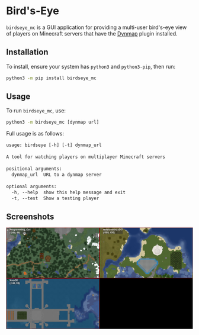 # Bird's-Eye

`birdseye_mc` is a GUI application for providing a multi-user bird's-eye view of players on Minecraft servers that have the [Dynmap](https://github.com/webbukkit/dynmap) plugin installed.

## Installation

To install, ensure your system has `python3` and `python3-pip`, then run:

```sh
python3 -m pip install birdseye_mc
```

## Usage

To run `birdseye_mc`, use:

```sh
python3 -m birdseye_mc [dynmap url]
```

Full usage is as follows:

```text
usage: birdseye [-h] [-t] dynmap_url

A tool for watching players on multiplayer Minecraft servers

positional arguments:
  dynmap_url  URL to a dynmap server

optional arguments:
  -h, --help  show this help message and exit
  -t, --test  Show a testing player
```

## Screenshots

![Screenshot](assets/screenshot.png)